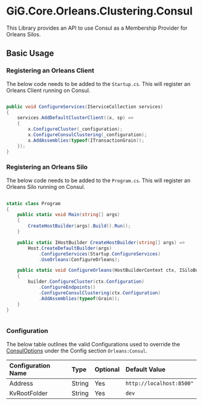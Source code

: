 # GiG.Core.Orleans.Clustering.Consul

This Library provides an API to use Consul as a Membership Provider for Orleans Silos.

## Basic Usage

### Registering an Orleans Client

The below code needs to be added to the `Startup.cs`. This will register an Orleans Client running on Consul.

```csharp

public void ConfigureServices(IServiceCollection services)
{
    services.AddDefaultClusterClient((x, sp) =>
    {              
        x.ConfigureCluster(_configuration);
        x.ConfigureConsulClustering(_configuration);
        x.AddAssemblies(typeof(ITransactionGrain));
    });
}

```

### Registering an Orleans Silo

The below code needs to be added to the `Program.cs`. This will register an Orleans Silo running on Consul.

```csharp
		
static class Program
{
    public static void Main(string[] args)
    {
        CreateHostBuilder(args).Build().Run();
    }

    public static IHostBuilder CreateHostBuilder(string[] args) =>
        Host.CreateDefaultBuilder(args)                                
            .ConfigureServices(Startup.ConfigureServices)
            .UseOrleans(ConfigureOrleans);

    public static void ConfigureOrleans(HostBuilderContext ctx, ISiloBuilder builder)
    {
        builder.ConfigureCluster(ctx.Configuration)
            .ConfigureEndpoints()
            .ConfigureConsulClustering(ctx.Configuration)
            .AddAssemblies(typeof(Grain));
    }
}
        
```

### Configuration

The below table outlines the valid Configurations used to override the [ConsulOptions](..\src\GiG.Core.Orleans.Clustering.Consul\Configurations\ConsulOptions.cs) under the Config section `Orleans:Consul`.

| Configuration Name | Type   | Optional | Default Value            |
|:-------------------|:-------|:---------|:-------------------------|
| Address            | String | Yes      | `http://localhost:8500"` |
| KvRootFolder       | String | Yes      | `dev`                    |
